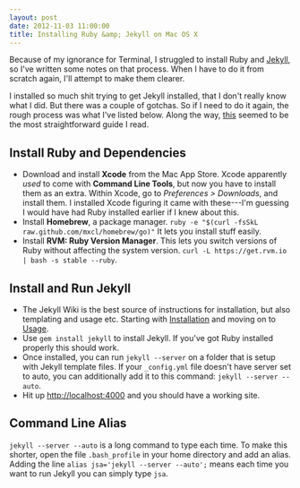 ```yaml
---
layout: post
date: 2012-11-03 11:00:00
title: Installing Ruby &amp; Jekyll on Mac OS X
---
```


Because of my ignorance for Terminal, I struggled to install Ruby and [Jekyll][3], so I've written some notes on that process. When I have to do it from scratch again, I'll attempt to make them clearer.

I installed so much shit trying to get Jekyll installed, that I don't really know what I did. But there was a couple of gotchas. So if I need to do it again, the rough process was what I've listed below. Along the way, [this][2] seemed to be the most straightforward guide I read.

## Install Ruby and Dependencies ##

* Download and install **Xcode** from the Mac App Store. Xcode apparently *used* to come with **Command Line Tools**, but now you have to install them as an extra. Within Xcode, go to *Preferences > Downloads*, and install them. I installed Xcode figuring it came with these---I'm guessing I would have had Ruby installed earlier if I knew about this.
* Install **Homebrew**, a package manager. `ruby -e "$(curl -fsSkL raw.github.com/mxcl/homebrew/go)"` It lets you install stuff easily.
* Install **RVM: Ruby Version Manager**. This lets you switch versions of Ruby without affecting the system version. `curl -L https://get.rvm.io | bash -s stable --ruby`.

## Install and Run Jekyll ##

* The Jekyll Wiki is the best source of instructions for installation, but also templating and usage etc. Starting with [Installation][4] and moving on to [Usage][5].
* Use `gem install jekyll` to install Jekyll. If you've got Ruby installed properly this should work.
* Once installed, you can run `jekyll --server` on a folder that is setup with Jekyll template files. If your `_config.yml` file doesn't have server set to auto, you can additionally add it to this command: `jekyll --server --auto`.
* Hit up <http://localhost:4000> and you should have a working site.

## Command Line Alias ##

`jekyll --server --auto` is a long command to type each time. To make this shorter, open the file `.bash_profile` in your home directory and add an alias. Adding the line `alias jsa='jekyll --server --auto';` means each time you want to run Jekyll you can simply type `jsa`.


[2]: https://gist.github.com/1587643 "Gist explaining installing Ruby on OS X Lion"
[3]: https://github.com/mojombo/jekyll "Jekyll on GitHub"
[4]: https://github.com/mojombo/jekyll/wiki/Install "Jekyll Installation"
[5]: https://github.com/mojombo/jekyll/wiki/Usage "Jekyll Usage"